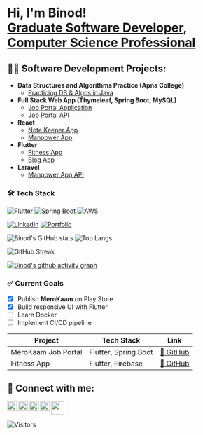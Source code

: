 <h1>Hi, I'm Binod! <br/><a href="https://github.com/binodcoder">Graduate Software Developer</a>, <a href="https://www.linkedin.com/in/binodcoder/">Computer Science Professional</a></h1>

<h2>👨‍💻 Software Development Projects:</h2>

- <b>Data Structures and Algorithms Practice (Apna College)</b>
  - [Practicing DS & Algos in Java](https://github.com/binodcoder/core_java)
- <b>Full Stack Web App (Thymeleaf, Spring Boot, MySQL)</b>
  - [Job Portal Application](https://github.com/binodcoder/7cs106_merokaam_web) 
  - [Job Portal API](https://github.com/binodcoder/7cs106_merokaam_api) 
- <b>React</b>
  - [Note Keeper App](https://github.com/binodcoder/keeper-app)
  - [Manpower App](https://github.com/binodcoder/7CC005_react_merokam)
- <b>Flutter</b>
  - [Fitness App](https://github.com/binodcoder/7cc002_fitness_app)
  - [Blog App](https://github.com/binodcoder/7cc012_coursework)
- <b>Laravel</b>
  - [Manpower App API](https://github.com/binodcoder/7cc005_laravel_merokam_api)





### 🛠️ Tech Stack
![Flutter](https://img.shields.io/badge/Flutter-%2302569B.svg?style=for-the-badge&logo=Flutter&logoColor=white)
![Spring Boot](https://img.shields.io/badge/Spring_Boot-6DB33F?style=for-the-badge&logo=spring&logoColor=white)
![AWS](https://img.shields.io/badge/AWS-%23FF9900.svg?style=for-the-badge&logo=amazon-aws&logoColor=white)

[![LinkedIn](https://img.shields.io/badge/LinkedIn-blue?style=for-the-badge&logo=linkedin)](https://linkedin.com/in/YOURUSERNAME)
[![Portfolio](https://img.shields.io/badge/Portfolio-%23000000.svg?style=for-the-badge&logo=firefox&logoColor=white)](https://yourportfolio.com)


![Binod's GitHub stats](https://github-readme-stats.vercel.app/api?username=binodcoder&show_icons=true&theme=radical)   ![Top Langs](https://github-readme-stats.vercel.app/api/top-langs/?username=binodcoder&layout=compact&theme=radical)



![GitHub Streak](https://github-readme-streak-stats.herokuapp.com/?user=binodcoder&theme=radical)

[![Binod's github activity graph](https://github-readme-activity-graph.vercel.app/graph?username=binodcoder&theme=dracula)](https://github.com/binodcoder)

### ✅ Current Goals
- [x] Publish **MeroKaam** on Play Store
- [x] Build responsive UI with Flutter
- [ ] Learn Docker
- [ ] Implement CI/CD pipeline

| Project | Tech Stack | Link |
|--------|-------------|------|
| MeroKaam Job Portal | Flutter, Spring Boot | [🔗 GitHub](https://github.com/binodcoder/merokaam) |
| Fitness App | Flutter, Firebase | [🔗 GitHub](https://github.com/binodcoder/fitness-app) |


<h2> 🤳 Connect with me:</h2>

[<img align="left" alt="JoshMadakor | YouTube" width="22px" src="https://cdn.jsdelivr.net/npm/simple-icons@v3/icons/youtube.svg" />][youtube]
[<img align="left" alt="JoshMadakor | Twitter" width="22px" src="https://cdn.jsdelivr.net/npm/simple-icons@v3/icons/twitter.svg" />][twitter]
[<img align="left" alt="JoshMadakor | LinkedIn" width="22px" src="https://cdn.jsdelivr.net/npm/simple-icons@v3/icons/linkedin.svg" />][linkedin]
[<img align="left" alt="JoshMadakor | Instagram" width="22px" src="https://cdn.jsdelivr.net/npm/simple-icons@v3/icons/instagram.svg" />][instagram]

[twitter]: https://x.com/DeveloperBinodJ
[youtube]: https://www.youtube.com/c/joshmadakor
[instagram]: https://www.instagram.com/binod.bhandari.75685962/
[linkedin]: https://www.linkedin.com/in/binodcoder/

<img src="https://media.giphy.com/media/hvRJCLFzcasrR4ia7z/giphy.gif" width="30px"/>

![Visitors](https://visitor-badge.laobi.icu/badge?page_id=binodcoder)

<!--
**binodcoder/binodcoder** is a ✨ _special_ ✨ repository because its `README.md` (this file) appears on your GitHub profile.

Here are some ideas to get you started:

- 🔭 I’m currently working on ...
- 🌱 I’m currently learning ...
- 👯 I’m looking to collaborate on ...
- 🤔 I’m looking for help with ...
- 💬 Ask me about ...
- 📫 How to reach me: ...
- 😄 Pronouns: ...
- ⚡ Fun fact: ...
-->
